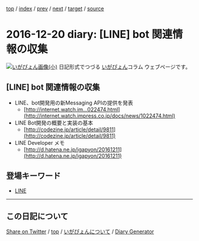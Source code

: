 [top](../index.html) 
 / [index](index.html) 
 / [prev](ig161219.html) 
 / [next](ig161221.html) 
 / [target](https://igapyon.github.io/diary/2016/ig161220.html) 
 / [source](https://github.com/igapyon/diary/blob/gh-pages/2016/ig161220.src.md) 

2016-12-20 diary: [LINE] bot 関連情報の収集
=====================================================================================================
[![いがぴょん画像(小)](https://igapyon.github.io/diary/images/iga200306s.jpg "いがぴょん")](https://igapyon.github.io/diary/memo/memoigapyon.html) 日記形式でつづる [いがぴょん](https://igapyon.github.io/diary/memo/memoigapyon.html)コラム ウェブページです。

## [LINE] bot 関連情報の収集


* LINE、bot開発用の新Messaging APIの提供を発表
  * [http://internet.watch.im...022474.html](http://internet.watch.impress.co.jp/docs/news/1022474.html)
* LINE Bot開発の概要と実装の基本
  * [http://codezine.jp/article/detail/9811](http://codezine.jp/article/detail/9811)
* LINE Developer メモ
  * [http://d.hatena.ne.jp/igapyon/20161211](http://d.hatena.ne.jp/igapyon/20161211)

## 登場キーワード

* [LINE](../keyword/line.html)

----------------------------------------------------------------------------------------------------

## この日記について

[Share on Twitter](https://twitter.com/intent/tweet?hashtags=igapyon%2Cdiary%2C%E3%81%84%E3%81%8C%E3%81%B4%E3%82%87%E3%82%93%2CLINE&text=%5BLINE%5D+bot+%E9%96%A2%E9%80%A3%E6%83%85%E5%A0%B1%E3%81%AE%E5%8F%8E%E9%9B%86&url=https%3A%2F%2Figapyon.github.io%2Fdiary%2F2016%2Fig161220.html) / [top](../index.html) / [いがぴょんについて](https://igapyon.github.io/diary/memo/memoigapyon.html) / [Diary Generator](https://github.com/igapyon/igapyonv3)

